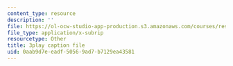 ```yaml
---
content_type: resource
description: ''
file: https://ol-ocw-studio-app-production.s3.amazonaws.com/courses/res-tll-005-how-to-speak-january-iap-2018/0aab9d7eeadf50569ad7b7129ea43581_Unzc731iCUY.vtt
file_type: application/x-subrip
resourcetype: Other
title: 3play caption file
uid: 0aab9d7e-eadf-5056-9ad7-b7129ea43581
---
```


